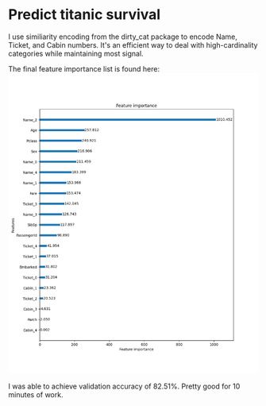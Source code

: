 # Predict titanic survival

I use similiarity encoding from the dirty_cat package to encode Name, Ticket, and Cabin numbers. It's an efficient way to deal with high-cardinality categories while maintaining most signal.

The final feature importance list is found here:
![feature importance](figures/feature_importance.png)

I was able to achieve validation accuracy of 82.51%. Pretty good for 10 minutes of work.
